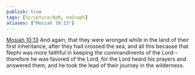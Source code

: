 ```yaml
---
publish: true
tags: [Scripture/BoM, noGraph]
aliases: ["Mosiah 10:13"]
---
```

[Mosiah 10:13](https://churchofjesuschrist.org/study/scriptures/bofm/mosiah/10?lang=eng&id=p13#p13) And again, that they were wronged while in the land of their first inheritance, after they had crossed the sea, and all this because that Nephi was more faithful in keeping the commandments of the Lord--therefore he was favored of the Lord, for the Lord heard his prayers and answered them, and he took the lead of their journey in the wilderness.
